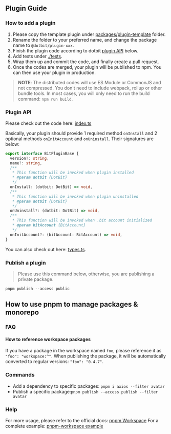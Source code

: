 ## Plugin Guide
### How to add a plugin
1. Please copy the template plugin under [packages/plugin-template](../packages/plugin-template) folder.
2. Rename the folder to your preferred name, and change the package name to `@dotbit/plugin-xxx`.
3. Finish the plugin code according to dotbit [plugin API](#plugin-api) below.
4. Add tests under [./tests](../packages/plugin-template/tests).
5. Wrap them up and commit the code, and finally create a pull request.
6. Once the codes are merged, your plugin will be published to npm. You can then use your plugin in production.

> **NOTE**: The distributed codes will use ES Module or CommonJS and not compressed. You don't need to include webpack, rollup or other bundle tools.
> In most cases, you will only need to run the build command: `npm run build`.

### Plugin API
Please check out the code here: [index.ts](./src/index.ts)

Basically, your plugin should provide 1 required method `onInstall` and 2 optional methods `onInitAccount` and `onUninstall`. Their signatures are below:
```typescript
export interface BitPluginBase {
  version?: string,
  name?: string,
  /**
   * This function will be invoked when plugin installed
   * @param dotbit {DotBit}
   */
  onInstall: (dotbit: DotBit) => void,
  /**
   * This function will be invoked when plugin uninstalled
   * @param dotbit {DotBit}
   */
  onUninstall?: (dotbit: DotBit) => void,
  /**
   * This function will be invoked when .bit account initialized
   * @param bitAccount {BitAccount}
   */
  onInitAccount?: (bitAccount: BitAccount) => void,
}
```
You can also check out here: [types.ts](../../src/types.ts#L5).

### Publish a plugin
> Please use this command below, otherwise, you are publishing a private package.

```shell
pnpm publish --access public
```


## How to use pnpm to manage packages & monorepo

### FAQ
#### How to reference workspace packages
If you have a package in the workspace named `foo`, please reference it as `"foo": "workspace:^"`.
When publishing the package, it will be automatically converted to regular versions: `"foo": "0.4.7"`.


### Commands
- Add a dependency to specific packages: `pnpm i axios --filter avatar`
- Publish a specific package:`pnpm publish --access publish --filter avatar`

### Help
For more usage, please refer to the official docs: [pnpm Workspace](https://pnpm.io/workspaces)
For a complete example: [pnpm-workspace example](https://github.com/liuweiGL/pnpm-workspace/blob/main/packages/path/tsconfig.json)